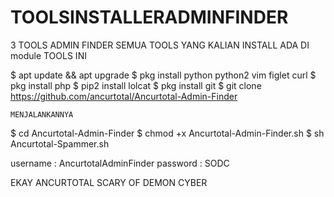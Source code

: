 # TOOLSINSTALLERADMINFINDER
3 TOOLS ADMIN FINDER
SEMUA TOOLS YANG KALIAN INSTALL ADA DI module TOOLS INI


$ apt update && apt upgrade
$ pkg install python python2 vim figlet curl
$ pkg install php
$ pip2 install lolcat
$ pkg install git
$ git clone https://github.com/ancurtotal/Ancurtotal-Admin-Finder

```MENJALANKANNYA```

$ cd Ancurtotal-Admin-Finder
$ chmod +x Ancurtotal-Admin-Finder.sh
$ sh Ancurtotal-Spammer.sh

username : AncurtotalAdminFinder
password : SODC

EKAY ANCURTOTAL
SCARY OF DEMON CYBER
